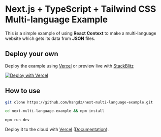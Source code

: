 # Next.js + TypeScript + Tailwind CSS Multi-language Example

This is a simple example of using **React Context** to make a multi-language website which gets its data from **JSON** files.

## Deploy your own

Deploy the example using [Vercel](https://vercel.com?utm_source=github&utm_medium=readme) or preview live with [StackBlitz](https://stackblitz.com/github/hsngdz/next-multi-language-example)

[![Deploy with Vercel](https://vercel.com/button)](https://vercel.com/new/git/external?repository-url=github.com/hsngdz/next-multi-language-example&project-name=next-multi-language-example&repository-name=next-multi-language-example)

## How to use

```bash
git clone https://github.com/hsngdz/next-multi-language-example.git
```

```bash
cd next-multi-language-example && npm install
```

```bash
npm run dev
```

Deploy it to the cloud with [Vercel](https://vercel.com/new?utm_source=github&utm_medium=readme) ([Documentation](https://nextjs.org/docs/deployment)).
